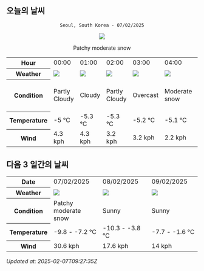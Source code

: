 ## 오늘의 날씨
<div align="center">

`Seoul, South Korea - 07/02/2025`

<img src="https://cdn.weatherapi.com/weather/64x64/day/329.png"/>

Patchy moderate snow

</div>


<table>
    <tr>
        <th>Hour</th>
        <td>00:00</td><td>01:00</td><td>02:00</td><td>03:00</td><td>04:00</td><td>05:00</td><td>06:00</td><td>07:00</td><td>08:00</td><td>09:00</td><td>10:00</td><td>11:00</td><td>12:00</td><td>13:00</td><td>14:00</td><td>15:00</td><td>16:00</td><td>17:00</td><td>18:00</td><td>19:00</td><td>20:00</td><td>21:00</td><td>22:00</td><td>23:00</td>
    </tr>
    <tr>
        <th>Weather</th>
        <td><img src="https://cdn.weatherapi.com/weather/64x64/night/116.png"></img></td><td><img src="https://cdn.weatherapi.com/weather/64x64/night/119.png"></img></td><td><img src="https://cdn.weatherapi.com/weather/64x64/night/116.png"></img></td><td><img src="https://cdn.weatherapi.com/weather/64x64/night/122.png"></img></td><td><img src="https://cdn.weatherapi.com/weather/64x64/night/332.png"></img></td><td><img src="https://cdn.weatherapi.com/weather/64x64/night/332.png"></img></td><td><img src="https://cdn.weatherapi.com/weather/64x64/night/338.png"></img></td><td><img src="https://cdn.weatherapi.com/weather/64x64/night/332.png"></img></td><td><img src="https://cdn.weatherapi.com/weather/64x64/day/371.png"></img></td><td><img src="https://cdn.weatherapi.com/weather/64x64/day/368.png"></img></td><td><img src="https://cdn.weatherapi.com/weather/64x64/day/113.png"></img></td><td><img src="https://cdn.weatherapi.com/weather/64x64/day/116.png"></img></td><td><img src="https://cdn.weatherapi.com/weather/64x64/day/326.png"></img></td><td><img src="https://cdn.weatherapi.com/weather/64x64/day/116.png"></img></td><td><img src="https://cdn.weatherapi.com/weather/64x64/day/116.png"></img></td><td><img src="https://cdn.weatherapi.com/weather/64x64/day/116.png"></img></td><td><img src="https://cdn.weatherapi.com/weather/64x64/day/116.png"></img></td><td><img src="https://cdn.weatherapi.com/weather/64x64/day/113.png"></img></td><td><img src="https://cdn.weatherapi.com/weather/64x64/night/113.png"></img></td><td><img src="https://cdn.weatherapi.com/weather/64x64/night/113.png"></img></td><td><img src="https://cdn.weatherapi.com/weather/64x64/night/116.png"></img></td><td><img src="https://cdn.weatherapi.com/weather/64x64/night/113.png"></img></td><td><img src="https://cdn.weatherapi.com/weather/64x64/night/113.png"></img></td><td><img src="https://cdn.weatherapi.com/weather/64x64/night/113.png"></img></td>
    </tr>
    <tr>
        <th>Condition</th>
        <td width="200px">Partly Cloudy </td><td width="200px">Cloudy </td><td width="200px">Partly Cloudy </td><td width="200px">Overcast </td><td width="200px">Moderate snow</td><td width="200px">Moderate snow</td><td width="200px">Heavy snow</td><td width="200px">Moderate snow</td><td width="200px">Moderate or heavy snow showers</td><td width="200px">Light snow showers</td><td width="200px">Sunny</td><td width="200px">Partly Cloudy </td><td width="200px">Light snow</td><td width="200px">Partly Cloudy </td><td width="200px">Partly Cloudy </td><td width="200px">Partly Cloudy </td><td width="200px">Partly Cloudy </td><td width="200px">Sunny</td><td width="200px">Clear</td><td width="200px">Clear </td><td width="200px">Partly Cloudy </td><td width="200px">Clear </td><td width="200px">Clear </td><td width="200px">Clear </td>
    </tr>
    <tr>
        <th>Temperature</th>
        <td>-5 °C</td><td>-5.3 °C</td><td>-5.3 °C</td><td>-5.2 °C</td><td>-5.1 °C</td><td>-5.5 °C</td><td>-7.2 °C</td><td>-7.5 °C</td><td>-8.3 °C</td><td>-8.7 °C</td><td>-8.7 °C</td><td>-8.5 °C</td><td>-8.3 °C</td><td>-8.3 °C</td><td>-7.9 °C</td><td>-7.7 °C</td><td>-7.8 °C</td><td>-8.5 °C</td><td>-9.8 °C</td><td>-9.6 °C</td><td>-9.7 °C</td><td>-9.7 °C</td><td>-9.8 °C</td><td>-9.8 °C</td>
    </tr>
    <tr>
        <th>Wind</th>
        <td>4.3 kph</td><td>4.3 kph</td><td>3.2 kph</td><td>3.2 kph</td><td>2.2 kph</td><td>7.9 kph</td><td>14.4 kph</td><td>19.8 kph</td><td>21.2 kph</td><td>25.9 kph</td><td>25.9 kph</td><td>28.1 kph</td><td>27.7 kph</td><td>30.6 kph</td><td>30.6 kph</td><td>30.2 kph</td><td>29.2 kph</td><td>27.7 kph</td><td>25.6 kph</td><td>23.4 kph</td><td>21.2 kph</td><td>20.5 kph</td><td>19.4 kph</td><td>17.6 kph</td>
    </tr>
</table>


## 다음 3 일간의 날씨


<table>
    <tr>
        <th>Date</th>
        <td>07/02/2025</td><td>08/02/2025</td><td>09/02/2025</td>
    </tr>
    <tr>
        <th>Weather</th>
        <td><img src="https://cdn.weatherapi.com/weather/64x64/day/329.png"/></td><td><img src="https://cdn.weatherapi.com/weather/64x64/day/113.png"/></td><td><img src="https://cdn.weatherapi.com/weather/64x64/day/113.png"/></td>
    </tr>
    <tr>
        <th>Condition</th>
        <td width="200px">Patchy moderate snow</td><td width="200px">Sunny</td><td width="200px">Sunny</td>
    </tr>
    <tr>
        <th>Temperature</th>
        <td>-9.8 -  -7.2 °C</td><td>-10.3 -  -3.8 °C</td><td>-7.7 -  -1.6 °C</td>
    </tr>
    <tr>
        <th>Wind</th>
        <td>30.6 kph</td><td>17.6 kph</td><td>14 kph</td>
    </tr>
</table>


*Updated at: 2025-02-07T09:27:35Z*
